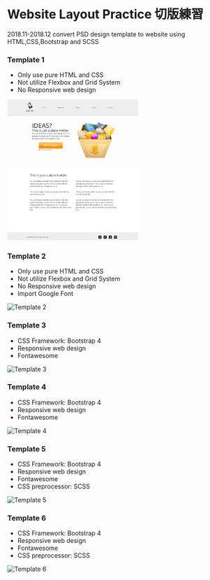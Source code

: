 # Website Layout Practice 切版練習
2018.11-2018.12
convert PSD design template to website using HTML,CSS,Bootstrap and SCSS

### Template 1
* Only use pure HTML and CSS 
* Not utilize Flexbox and Grid System
* No Responsive web design
<img src="https://github.com/codeewander/-Website-Layout-Practice/blob/master/Template%201/Template_1.png?raw=true" alt="Template 1"  width="300">

### Template 2  
* Only use pure HTML and CSS 
* Not utilize Flexbox and Grid System
* No Responsive web design
* Import Google Font
<img src="https://github.com/codeewander/Website-Layout-Practice/blob/master/Template%202/Template_2.png?raw=true" alt="Template 2"  width="300">

### Template 3  
* CSS Framework: Bootstrap 4 
* Responsive web design
* Fontawesome 
<img src="https://github.com/codeewander/Website-Layout-Practice/blob/master/Template%203/Template_3.png?raw=true" alt="Template 3"  width="300">

### Template 4
* CSS Framework: Bootstrap 4 
* Responsive web design
* Fontawesome   
<img src="https://github.com/codeewander/Website-Layout-Practice/blob/master/Template%204/template_4.png?raw=true" alt="Template 4"  width="300">

### Template 5
* CSS Framework: Bootstrap 4 
* Responsive web design
* Fontawesome 
* CSS preprocessor: SCSS
<img src="https://github.com/codeewander/Website-Layout-Practice/blob/master/Template%205/Template_5.png?raw=true" alt="Template 5"  width="300">

### Template 6
* CSS Framework: Bootstrap 4 
* Responsive web design
* Fontawesome 
* CSS preprocessor: SCSS
<img src="https://github.com/codeewander/Website-Layout-Practice/blob/master/Template%206/template_6.png?raw=true" alt="Template 6"  width="300">

